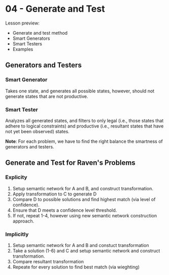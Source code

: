 # 04 - Generate and Test

Lesson preview:

- Generate and test method
- Smart Generators
- Smart Testers
- Examples


## Generators and Testers

### Smart Generator

Takes one state, and generates all possible states, however, should not generate states that are not productive. 

### Smart Tester

Analyzes all generated states, and filters to only legal (i.e., those states that adhere to logical constraints) and productive (i.e., resultant states that have not yet been observed) states.

**Note**: For each problem, we have to find the right balance the smartness of generators and testers.


## Generate and Test for Raven's Problems

### Explicity

1. Setup semantic network for A and B, and construct transformation.
2. Apply transformation to C to generate D
3. Compare D to possible solutions and find highest match (via level of confidence).
4. Ensure that D meets a confidence level threshold.
5. If not, repeat 1-4, however using new semantic network construction approach.

### Implicitly

1. Setup semantic network for A and B and constuct transformation
2. Take a solution (1-6) and C and setup semantic network and construct transformation.
3. Compare resultant transformation
4. Repeate for every solution to find best match (via wieghting) 



